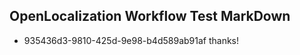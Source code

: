 ## OpenLocalization Workflow Test MarkDown

* 935436d3-9810-425d-9e98-b4d589ab91af 
thanks!



<!--HONumber=Jan16_HO2-->
